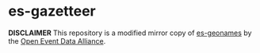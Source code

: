 # es-gazetteer

**DISCLAIMER** This repository is a modified mirror copy of [es-geonames](https://github.com/openeventdata/es-geonames) by the [Open Event Data Alliance](https://github.com/openeventdata).

